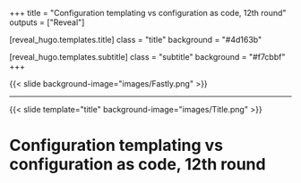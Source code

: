 +++
title = "Configuration templating vs configuration as code, 12th round"
outputs = ["Reveal"]

[reveal_hugo.templates.title]
class = "title"
background = "#4d163b"

[reveal_hugo.templates.subtitle]
class = "subtitle"
background = "#f7cbbf"
+++

{{< slide background-image="images/Fastly.png" >}}

---

{{< slide template="title" background-image="images/Title.png" >}}

# Configuration templating vs configuration as code, 12th round
